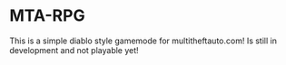 # MTA-RPG
This is a simple diablo style gamemode for multitheftauto.com! Is still in development and not playable yet!
